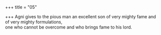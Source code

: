+++
title = "05"

+++
Agni gives to the pious man an excellent son of very mighty fame and of  very mighty formulations,  
one who cannot be overcome and who brings fame to his lord.  